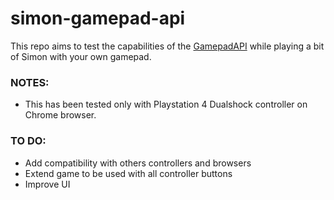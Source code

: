 # simon-gamepad-api

This repo aims to test the capabilities of the [GamepadAPI](https://developer.mozilla.org/en-US/docs/Web/API/Gamepad_API) while playing a bit of Simon with your own gamepad.

### NOTES:
- This has been tested only with Playstation 4 Dualshock controller on Chrome browser.

### TO DO:
- Add compatibility with others controllers and browsers
- Extend game to be used with all controller buttons
- Improve UI
